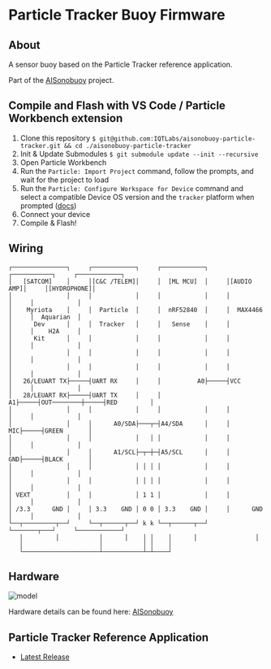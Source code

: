 
# Particle Tracker Buoy Firmware

## About

A sensor buoy based on the Particle Tracker reference application.

Part of the [AISonobuoy](https://github.com/IQTLabs/AISonobuoy) project.

## Compile and Flash with VS Code / Particle Workbench extension

1. Clone this repository `$ git@github.com:IQTLabs/aisonobuoy-particle-tracker.git && cd ./aisonobuoy-particle-tracker`
2. Init & Update Submodules `$ git submodule update --init --recursive`
3. Open Particle Workbench
4. Run the `Particle: Import Project` command, follow the prompts, and wait for the project to load
5. Run the `Particle: Configure Workspace for Device` command and select a compatible Device OS version and the `tracker` platform when prompted ([docs](https://docs.particle.io/tutorials/developer-tools/workbench/#cloud-build-and-flash))
6. Connect your device
7. Compile & Flash!

## Wiring

```
┌───────────────┐     ┌────────────┐     ┌────────────┐     ┌───────────┐     ┌────────────┐
│   [SATCOM]    │     │[C&C /TELEM]│     │  [ML MCU]  │     │[AUDIO AMP]│     │[HYDROPHONE]│
│               │     │            │     │            │     │           │     │            │
│    Myriota    │     │  Particle  │     │  nRF52840  │     │  MAX4466  │     │  Aquarian  │
│      Dev      │     │  Tracker   │     │   Sense    │     │           │     │    H2A     │
│      Kit      │     │            │     │            │     │           │     │            │
│               │     │            │     │            │     │           │     │            │
│               │     │            │     │            │     │           │     │            │
│   26/LEUART TX├─────┤UART RX     │     │          A0├─────┤VCC        │     │            │
│   28/LEUART RX├─────┤UART TX     │     │          A1├─────┤OUT────────┼─────┤RED         │
│               │     │            │     │            │     │           │     │            │
│               │     │      A0/SDA├───┬─┤A4/SDA      │     │        MIC├─────┤GREEN       │
│               │     │            │   │ │            │     │           │     │            │
│               │     │      A1/SCL├─┬─┼─┤A5/SCL      │     │        GND├─────┤BLACK       │
│               │     │            │ │ │ │            │     │           │     │            │
│               │     │            │ │ │ │            │     │           │     │            │
│ VEXT          │     │            │ 1 1 │            │     │           │     │            │
│ /3.3      GND │     │ 3.3    GND │ 0 0 │ 3.3    GND │     │      GND  │     │            │
└──┬─────────┬──┘     └──┬──────┬──┘ k k └──┬──────┬──┘     └───────┬───┘     └────────────┘
   │         │           │      │    │ │    │      │                │
   │                     │           │ │    │
   └─────────────────────┴───────────┴─┴────┘
```
## Hardware

![model](https://github.com/IQTLabs/AISonobuoy/blob/main/ParticleTrackerBuoy/media/4in-PVC-Particle-Tracker-Buoy.gif?raw=true)

Hardware details can be found here: [AISonobuoy](https://github.com/IQTLabs/AISonobuoy)

## Particle Tracker Reference Application

- [Latest Release](https://github.com/particle-iot/tracker-edge/releases)
